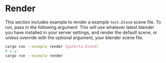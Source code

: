 # Render
This section includes example to render a example `test.blend` scene file. 
To run, pass in the following argument: This will use whatever latest blender you have installed in your server settings, and render the default scene, or unless override with the optional argument, your blender scene file.
```bash
cargo run --example render [path/to.blend]
# e.g.
cargo run --example render
```
